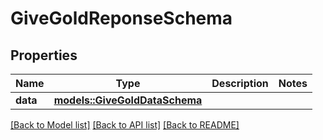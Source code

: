 # GiveGoldReponseSchema

## Properties

Name | Type | Description | Notes
------------ | ------------- | ------------- | -------------
**data** | [**models::GiveGoldDataSchema**](GiveGoldDataSchema.md) |  | 

[[Back to Model list]](../README.md#documentation-for-models) [[Back to API list]](../README.md#documentation-for-api-endpoints) [[Back to README]](../README.md)


